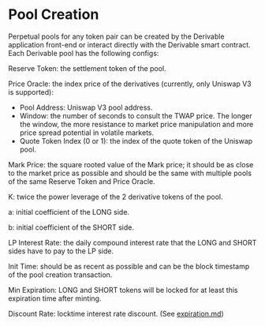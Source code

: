 # Pool Creation

Perpetual pools for any token pair can be created by the Derivable application front-end or interact directly with the Derivable smart contract. Each Derivable pool has the following configs:

Reserve Token: the settlement token of the pool.

Price Oracle: the index price of the derivatives (currently, only Uniswap V3 is supported):

* Pool Address: Uniswap V3 pool address.
* Window: the number of seconds to consult the TWAP price. The longer the window, the more resistance to market price manipulation and more price spread potential in volatile markets.
* Quote Token Index (0 or 1): the index of the quote token of the Uniswap pool.

Mark Price: the square rooted value of the Mark price; it should be as close to the market price as possible and should be the same with multiple pools of the same Reserve Token and Price Oracle.

K: twice the power leverage of the 2 derivative tokens of the pool.

a: initial coefficient of the LONG side.

b: initial coefficient of the SHORT side.

LP Interest Rate: the daily compound interest rate that the LONG and SHORT sides have to pay to the LP side.

Init Time: should be as recent as possible and can be the block timestamp of the pool creation transaction.

Min Expiration: LONG and SHORT tokens will be locked for at least this expiration time after minting.

Discount Rate: locktime interest rate discount. (See [expiration.md](../protocol/expiration.md "mention"))
